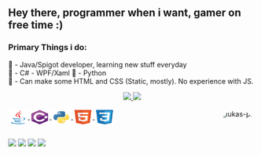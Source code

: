 
## Hey there, programmer when i want, gamer on free time :)
### Primary Things i do:
📗 - Java/Spigot developer, learning new stuff everyday  
📘 - C# - WPF/Xaml
📒 - Python  
📙 - Can make some HTML and CSS (Static, mostly). No experience with JS.  
<div align="center">
  <a href="https://github.com/imlukas">
  <img height="180em" src="https://github-readme-stats.vercel.app/api?username=imlukas&show_icons=true&theme=jolly&include_all_commits=true&count_private=true"/>
  <img height="180em" src="https://github-readme-stats.vercel.app/api/top-langs/?username=imlukas&layout=compact&langs_count=7&theme=jolly"/>
</div>
<div style="display: inline_block"><br>
  <img align="center" alt="lukas-Csharp" height="30" width="40" src="https://raw.githubusercontent.com/devicons/devicon/master/icons/java/java-original.svg">
   <img align="center" alt="lukas-java" height="30" width="40" src="https://raw.githubusercontent.com/devicons/devicon/master/icons/csharp/csharp-original.svg">
  <img align="center" alt="lukas-Python" height="30" width="40" src="https://raw.githubusercontent.com/devicons/devicon/master/icons/python/python-original.svg">
    <img align="center" alt="lukas-Python" height="30" width="40" src="https://raw.githubusercontent.com/devicons/devicon/master/icons/html5/html5-original.svg">
  <img align="center" alt="lukas-Python" height="30" width="40" src="https://raw.githubusercontent.com/devicons/devicon/master/icons/css3/css3-original.svg">
  
  <img align="right" alt="lukas-pic" height="150" style="border-radius:50px;" src="https://cdn.discordapp.com/avatars/242337261629210626/27ac7525850c68767cc17ef647c778ee.png?size=4096">
</div>
  
  ##
 
<div> 
  <a href="https://instagram.com/supitslukas" target="_blank"><img src="https://img.shields.io/badge/-Instagram-%23E4405F?style=for-the-badge&logo=instagram&logoColor=white" target="_blank"></a>
 	<a href="https://www.twitch.tv/imkoala__" target="_blank"><img src="https://img.shields.io/badge/Twitch-9146FF?style=for-the-badge&logo=twitch&logoColor=white" target="_blank"></a>
 <a href="" target="_blank"><img src="https://img.shields.io/badge/Discord-7289DA?style=for-the-badge&logo=discord&logoColor=white" target="_blank"></a> 
  <a href = "mailto:lppinheiro1234@gmail.com"><img src="https://img.shields.io/badge/-Gmail-%23333?style=for-the-badge&logo=gmail&logoColor=white" target="_blank"></a>
 
</div>
